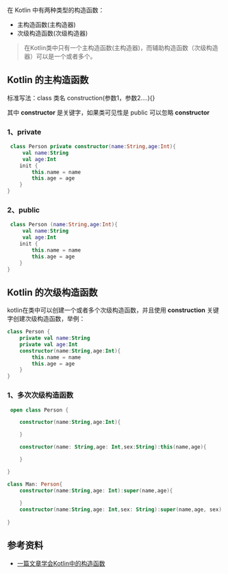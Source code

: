 
在 Kotlin 中有两种类型的构造函数：

- 主构造函数(主构造器)
- 次级构造函数(次级构造器)

> 在Kotlin类中只有一个主构造函数(主构造器)，而辅助构造函数（次级构造器）可以是一个或者多个。

## Kotlin 的主构造函数

标准写法：class 类名 construction(参数1，参数2….){}

其中 **constructor** 是关键字，如果类可见性是 public 可以忽略 **constructor**


### 1、private

```kotlin
 class Person private constructor(name:String,age:Int){
     val name:String
     val age:Int
    init {
        this.name = name
        this.age = age
    }
}
```

### 2、public

```kotlin
 class Person (name:String,age:Int){
     val name:String
     val age:Int
    init {
        this.name = name
        this.age = age
    }
}
```

## Kotlin 的次级构造函数

kotlin在类中可以创建一个或者多个次级构造函数，并且使用 **construction** 关键字创建次级构造函数，举例：

```kotlin
class Person {
    private val name:String
    private val age:Int
    constructor(name:String,age:Int){
        this.name = name
        this.age = age
    }
}
```

### 1、多次次级构造函数

```kotlin
 open class Person {

    constructor(name:String,age:Int){

    }

    constructor(name: String,age: Int,sex:String):this(name,age){

    }

}

class Man: Person{
    constructor(name:String,age: Int):super(name,age){
        
    }
    constructor(name:String,age: Int,sex: String):super(name,age, sex)
    
}
```

## 参考资料

- [一篇文章学会Kotlin中的构造函数](https://juejin.cn/post/6844903872016678919)
